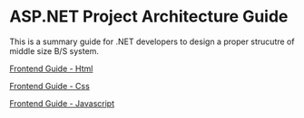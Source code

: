 # ASP.NET Project Architecture Guide

This is a summary guide for .NET developers to design a proper strucutre of middle size B/S system.

[Frontend Guide - Html][ref01]

[Frontend Guide - Css][ref02]

[Frontend Guide - Javascript][ref03]


[ref01]: https://github.com/kenj3/NET-Project-Architecture/blob/master/Frontend-Guide-HTML.md  "Frontend Guide Html"
[ref02]: https://github.com/kenj3/NET-Project-Architecture/blob/master/Frontend-Guide-Css.md  "Frontend-Guide Css"
[ref03]: https://github.com/kenj3/NET-Project-Architecture/blob/master/Frontend-Guide-Javascript.md  "Frontend-Guide Javascript"
